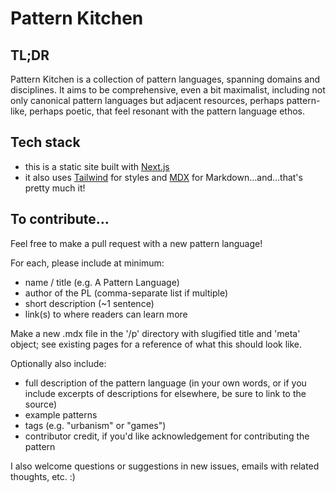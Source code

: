 # Pattern Kitchen

## TL;DR

Pattern Kitchen is a collection of pattern languages, spanning domains and disciplines. It aims to be comprehensive, even a bit maximalist, including not only canonical pattern languages but adjacent resources, perhaps pattern-like, perhaps poetic, that feel resonant with the pattern language ethos.

## Tech stack

- this is a static site built with [Next.js](https://nextjs.org/)
- it also uses [Tailwind](https://tailwindcss.com/) for styles and [MDX](https://mdxjs.com/) for Markdown…and…that's pretty much it!

## To contribute…

Feel free to make a pull request with a new pattern language!

For each, please include at minimum:

- name / title (e.g. A Pattern Language)
- author of the PL (comma-separate list if multiple)
- short description (~1 sentence)
- link(s) to where readers can learn more

Make a new .mdx file in the '/p' directory with slugified title and 'meta' object; see existing pages for a reference of what this should look like.

Optionally also include:

- full description of the pattern language (in your own words, or if you include excerpts of descriptions for elsewhere, be sure to link to the source)
- example patterns
- tags (e.g. "urbanism" or "games")
- contributor credit, if you'd like acknowledgement for contributing the pattern

I also welcome questions or suggestions in new issues, emails with related thoughts, etc. :)
